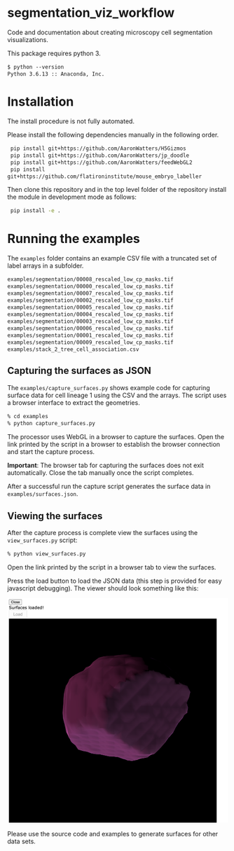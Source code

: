 # segmentation_viz_workflow

Code and documentation about creating microscopy cell segmentation visualizations.

This package requires python 3.

```
$ python --version
Python 3.6.13 :: Anaconda, Inc.
```

# Installation

The install procedure is not fully automated.

Please install the following dependencies manually in the following order.

```
 pip install git+https://github.com/AaronWatters/H5Gizmos
 pip install git+https://github.com/AaronWatters/jp_doodle
 pip install git+https://github.com/AaronWatters/feedWebGL2
 pip install git+https://github.com/flatironinstitute/mouse_embryo_labeller
```

Then clone this repository and in the top level folder of the repository install the module in development mode as follows:

```bash
 pip install -e .
```

# Running the examples

The `examples` folder contains an example CSV file with a truncated set of label arrays in a subfolder.

```
examples/segmentation/00008_rescaled_low_cp_masks.tif
examples/segmentation/00000_rescaled_low_cp_masks.tif
examples/segmentation/00007_rescaled_low_cp_masks.tif
examples/segmentation/00002_rescaled_low_cp_masks.tif
examples/segmentation/00005_rescaled_low_cp_masks.tif
examples/segmentation/00004_rescaled_low_cp_masks.tif
examples/segmentation/00003_rescaled_low_cp_masks.tif
examples/segmentation/00006_rescaled_low_cp_masks.tif
examples/segmentation/00001_rescaled_low_cp_masks.tif
examples/segmentation/00009_rescaled_low_cp_masks.tif
examples/stack_2_tree_cell_association.csv
```

## Capturing the surfaces as JSON

The `examples/capture_surfaces.py` shows example code for capturing surface data for cell lineage 1 using the CSV and the arrays.
The script uses a browser interface to extract the geometries.

```bash
% cd examples
% python capture_surfaces.py
```

The processor uses WebGL in a browser to capture the surfaces.
Open the link printed by the script in a browser to establish
the browser connection and start the capture process.

**Important**: The browser tab for capturing the surfaces does not exit automatically.
Close the tab manually once the script completes.

After a successful run the capture script generates the surface data in `examples/surfaces.json`.

## Viewing the surfaces

After the capture process is complete view the surfaces using the `view_surfaces.py` script:
```bash
% python view_surfaces.py
```

Open the link printed by the script in a browser tab to view the surfaces.

Press the load button to load the JSON data (this step is provided for easy javascript debugging).
The viewer should look something like this:

<img src="surface.png">

Please use the source code and examples to generate surfaces for other data sets.
